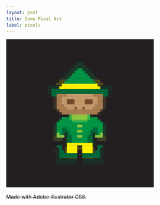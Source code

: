 ```yaml
---
layout: post
title: Some Pixel Art
label: pixels
---
```

![alt text](/public/images/Elf.png "My Little Elf")

~~Made with Adobe Illustrator CS6.~~








